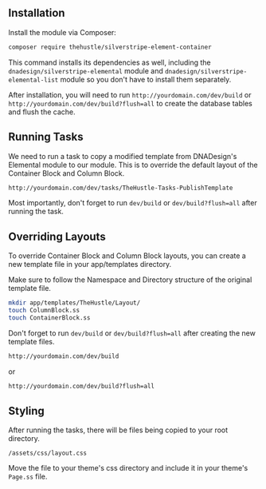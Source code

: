 ## Installation

Install the module via Composer:

```bash
composer require thehustle/silverstripe-element-container
```

This command installs its dependencies as well, including the `dnadesign/silverstripe-elemental` module and `dnadesign/silverstripe-elemental-list` module so you don't have to install them separately.

After installation, you will need to run `http://yourdomain.com/dev/build` or `http://yourdomain.com/dev/build?flush=all` to create the database tables and flush the cache.

## Running Tasks

We need to run a task to copy a modified template from DNADesign's Elemental module to our module. This is to override the default layout of the Container Block and Column Block.

```bash
http://yourdomain.com/dev/tasks/TheHustle-Tasks-PublishTemplate
```

Most importantly, don't forget to run `dev/build` or `dev/build?flush=all` after running the task.


## Overriding Layouts

To override Container Block and Column Block layouts, you can create a new template file in your app/templates directory. 

Make sure to follow the Namespace and Directory structure of the original template file.

```bash
mkdir app/templates/TheHustle/Layout/
touch ColumnBlock.ss
touch ContainerBlock.ss
```

Don't forget to run `dev/build` or `dev/build?flush=all` after creating the new template files.

```bash
http://yourdomain.com/dev/build

```

or 

```bash
http://yourdomain.com/dev/build?flush=all
```

## Styling
After running the tasks, there will be files being copied to your root directory. 

`/assets/css/layout.css`

Move the file to your theme's css directory and include it in your theme's `Page.ss` file.

